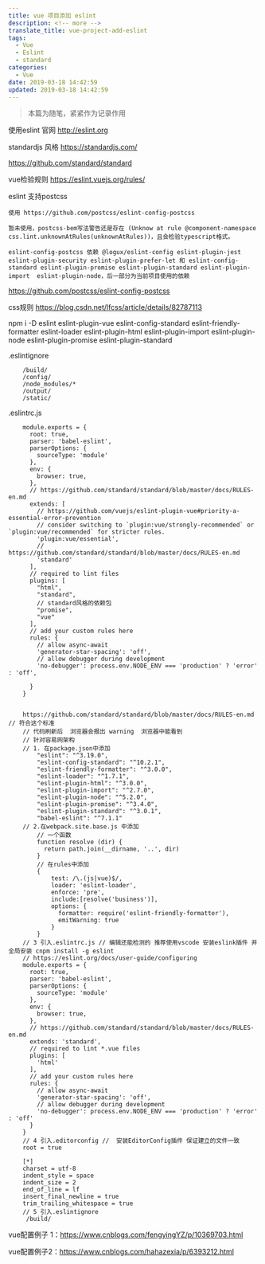 ```yaml
---
title: vue 项目添加 eslint
description: <!-- more -->
translate_title: vue-project-add-eslint
tags:
  - Vue
  - Eslint
  - standard
categories:
  - Vue
date: 2019-03-18 14:42:59
updated: 2019-03-18 14:42:59
---
```


> 本篇为随笔，紧紧作为记录作用

使用eslint 官网 http://eslint.org

standardjs 风格 https://standardjs.com/

  https://github.com/standard/standard


vue检验规则 https://eslint.vuejs.org/rules/



eslint 支持postcss

	使用 https://github.com/postcss/eslint-config-postcss

	暂未使用，postcss-bem写法警告还是存在 (Unknow at rule @component-namespace css.lint.unknownAtRules(unknownAtRules))，且会检验typescript格式。

	eslint-config-postcss 依赖 @logux/eslint-config eslint-plugin-jest eslint-plugin-security eslint-plugin-prefer-let 和 eslint-config-standard eslint-plugin-promise eslint-plugin-standard eslint-plugin-import  eslint-plugin-node，后一部分为当前项目使用的依赖

https://github.com/postcss/eslint-config-postcss



css规则 https://blog.csdn.net/lfcss/article/details/82787113



npm i -D eslint eslint-plugin-vue eslint-config-standard eslint-friendly-formatter eslint-loader eslint-plugin-html eslint-plugin-import eslint-plugin-node eslint-plugin-promise eslint-plugin-standard

.eslintignore
```
    /build/
    /config/
    /node_modules/*
    /output/
    /static/
```


.eslintrc.js
```
    module.exports = {
      root: true,
      parser: 'babel-eslint',
      parserOptions: {
        sourceType: 'module'
      },
      env: {
        browser: true,
      },
      // https://github.com/standard/standard/blob/master/docs/RULES-en.md
      extends: [
        // https://github.com/vuejs/eslint-plugin-vue#priority-a-essential-error-prevention
        // consider switching to `plugin:vue/strongly-recommended` or `plugin:vue/recommended` for stricter rules.
        'plugin:vue/essential',
        // https://github.com/standard/standard/blob/master/docs/RULES-en.md
        'standard'
      ],
      // required to lint files
      plugins: [
        "html",
        "standard",
        // standard风格的依赖包
        "promise",
        "vue"
      ],
      // add your custom rules here
      rules: {
        // allow async-await
        'generator-star-spacing': 'off',
        // allow debugger during development
        'no-debugger': process.env.NODE_ENV === 'production' ? 'error' : 'off',
    
      }
    }
    
```



```
    https://github.com/standard/standard/blob/master/docs/RULES-en.md // 符合这个标准
    // 代码刷新后  浏览器会报出 warning  浏览器中能看到
    // 针对容易网架构
    // 1. 在package.json中添加
    	"eslint": "^3.19.0",
        "eslint-config-standard": "^10.2.1",
        "eslint-friendly-formatter": "^3.0.0",
        "eslint-loader": "^1.7.1",
        "eslint-plugin-html": "^3.0.0",
        "eslint-plugin-import": "^2.7.0",
        "eslint-plugin-node": "^5.2.0",
        "eslint-plugin-promise": "^3.4.0",
        "eslint-plugin-standard": "^3.0.1",
        "babel-eslint": "^7.1.1"
    // 2.在webpack.site.base.js 中添加
        // 一个函数
        function resolve (dir) {
          return path.join(__dirname, '..', dir)
        }
    	// 在rules中添加
    	{
            test: /\.(js|vue)$/,
            loader: 'eslint-loader',
            enforce: 'pre',
            include:[resolve('business')],
            options: {
              formatter: require('eslint-friendly-formatter'),
              emitWarning: true
            }
        }
    // 3 引入.eslintrc.js // 编辑还能检测的 推荐使用vscode 安装eslink插件 并全局安装 cnpm install -g eslint
    // https://eslint.org/docs/user-guide/configuring
    module.exports = {
      root: true,
      parser: 'babel-eslint',
      parserOptions: {
        sourceType: 'module'
      },
      env: {
        browser: true,
      },
      // https://github.com/standard/standard/blob/master/docs/RULES-en.md
      extends: 'standard',
      // required to lint *.vue files
      plugins: [
        'html'
      ],
      // add your custom rules here
      rules: {
        // allow async-await
        'generator-star-spacing': 'off',
        // allow debugger during development
        'no-debugger': process.env.NODE_ENV === 'production' ? 'error' : 'off'
      }
    }
    // 4 引入.editorconfig //  安装EditorConfig插件 保证建立的文件一致
    root = true
    
    [*]
    charset = utf-8
    indent_style = space
    indent_size = 2
    end_of_line = lf
    insert_final_newline = true
    trim_trailing_whitespace = true
    // 5 引入.eslintignore
     /build/
```




vue配置例子 1：https://www.cnblogs.com/fengyingYZ/p/10369703.html

vue配置例子2：https://www.cnblogs.com/hahazexia/p/6393212.html
